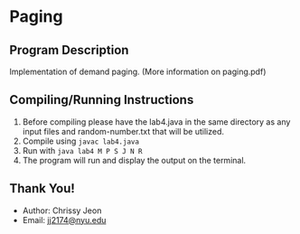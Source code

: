 # Paging

## Program Description
Implementation of demand paging. (More information on paging.pdf)

## Compiling/Running Instructions
1. Before compiling please have the lab4.java in the same directory as any input files and random-number.txt that will be utilized.
2. Compile using ```javac lab4.java``` 
3. Run with ```java lab4 M P S J N R```
4. The program will run and display the output on the terminal.

## Thank You!
- Author: Chrissy Jeon
- Email: <jj2174@nyu.edu>
